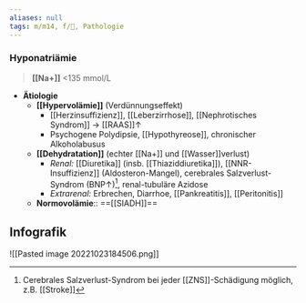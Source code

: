 ```yaml
---
aliases: null
tags: m/m14, f/🍺, Pathologie
---
```

### Hyponatriämie
> **[[Na+]]** <135 mmol/L
- **Ätiologie**
	- **[[Hypervolämie]]** (Verdünnungseffekt)
		- [[Herzinsuffizienz]], [[Leberzirrhose]], [[Nephrotisches Syndrom]] → [[RAAS]]↑
		- Psychogene Polydipsie, [[Hypothyreose]], chronischer Alkoholabusus
	- **[[Dehydratation]]** (echter [[Na+]] und [[Wasser]]verlust)
		- *Renal:* [[Diuretika]] (insb. [[Thiaziddiuretika]]), [[NNR-Insuffizienz]] (Aldosteron-Mangel), cerebrales Salzverlust-Syndrom (BNP↑)[^1], renal-tubuläre Azidose
		- *Extrarenal:* Erbrechen, Diarrhoe, [[Pankreatitis]], [[Peritonitis]]
	- **Normovolämie**:: ==[[SIADH]]==

## Infografik
![[Pasted image 20221023184506.png]]

[^1]: Cerebrales Salzverlust-Syndrom bei jeder [[ZNS]]-Schädigung möglich, z.B. [[Stroke]]